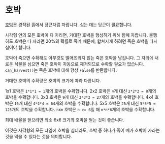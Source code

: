 # 호박
[호박](objects/pumpkin)은 경작된 흙에서 당근처럼 자랍니다. 심는 데는 당근이 필요합니다.

사각형 안의 모든 호박이 다 자라면, 거대한 호박을 형성하기 위해 함께 자랍니다. 불행히도 호박은 다 자라면 20%의 확률로 죽기 때문에, 합쳐지게 하려면 죽은 호박을 다시 심어야 합니다.

호박이 죽으면 수확해도 아무것도 떨어뜨리지 않는 죽은 호박을 남깁니다. 그 자리에 새로운 식물을 심으면 죽은 호박이 자동으로 제거되므로 수확할 필요가 없습니다. `can_harvest()`는 죽은 호박에 대해 항상 `False`를 반환합니다.

거대한 호박의 수확량은 호박의 크기에 따라 다릅니다.

1x1 호박은 `1*1*1 = 1`개의 호박을 수확합니다.
2x2 호박은 `4`개 대신 `2*2*2 = 8`개의 호박을 수확합니다.
3x3 호박은 `9`개 대신 `3*3*3 = 27`개의 호박을 수확합니다.
4x4 호박은 `16`개 대신 `4*4*4 = 64`개의 호박을 수확합니다.
5x5 호박은 `25`개 대신 `5*5*5 = 125`개의 호박을 수확합니다.
`n`x`n` 호박은 `n >= 6`일 때 `n*n*6`개의 호박을 수확합니다.

최대 배율을 얻으려면 최소 6x6 크기의 호박을 얻는 것이 좋습니다.

이것은 사각형의 모든 타일에 호박을 심더라도, 호박 중 하나가 죽어 메가 호박이 자라는 것을 막을 수 있다는 것을 의미합니다.
